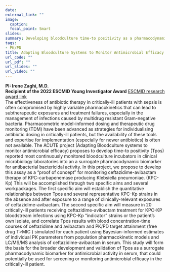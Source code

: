 ```yaml
---
date: 
external_link: ""
image: 
  caption: 
  focal_point: Smart
slides: 
summary: Developing bloodculture time-to positivity as a pharmacodynamic biomarker
tags:
- PK/PD
title: Adapting Bloodculture Systems to Monitor Antimicrobial Efficacy
url_code: ""
url_pdf: ""
url_slides: ""
url_video: ""
---
```

**PI: Irene Zaghi, M.D.** <br>
**Recipient of the 2022 ESCMID Young Investigator Award**  [ESCMID research award link](https://www.escmid.org/profession_career/awards_grants/research_grants/awardees_2022/) <br>
The effectiveness of antibiotic therapy in critically-ill patients with sepsis is often compromised by highly variable pharmacokinetics that can lead to subtherapeutic exposures and treatment failures, especially in the management of infections caused by multidrug resistant Gram-negative bacteria. Pharmacometric model-informed dosing and therapeutic drug monitoring (TDM) have been advanced as strategies for individualising antibiotic dosing in critically-ill patients, but the availability of these tools and expertise for implementation (especially for newer antibiotics) is often not available. The ACUTE project (Adapting Bloodculture systems to monitor antimicrobial efficacy) proposes to develop time-to positivity (Tpos) reported most continuously monitored bloodculture incubators in clinical microbiology laboratories into an a surrogate pharmacodynamic biomarker for antibacterial bactericidal activity. In this project, we propose to develop this assay as a “proof of concept” for monitoring ceftazidime-avibactam therapy of KPC-carbapenemase producing Klebsiella pneumoniae. (KPC-Kp) This will be accomplished through two specific aims and several workpackages. The first specific aim will establish the quantitative relationships between Tpos and several representative KPC-Kp strains in the absence and after exposure to a range of clinically-relevant exposures of ceftazidime-avibactam. The second specific aim will measure in 20 critically-ill patients receiving ceftazidime-avibactam treatment for KPC-KP bloodstream infections using KPC-Kp “indicator” strains or the patient’s own isolate, and correlate Tpos results with blood concentration-time courses of ceftazidime  and avibactam  and PK/PD target attainment (free drug T>MIC ) simulated for each patient using Bayesian-informed estimates of individual PK parameters from population pharmacokinetic models and LC/MS/MS analysis of ceftazidime-avibactam in serum. This study will form the basis for the broader development and validation of Tpos as a surrogate pharmacodynamic biomarker for antimicrobial activity in serum, that could potentially be used for screening or monitoring antimicrobial efficacy in the critically-ill patient.